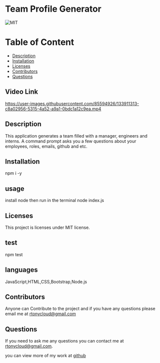 # Team Profile Generator
  ![MIT](https://img.shields.io/badge/license-MIT-blue.svg)


# Table of Content
* [Description](#description)
* [Installation](#installation)
* [Licenses](#licenses)
* [Contributors](#contributors)
* [Questions](#questions)

## Video Link



https://user-images.githubusercontent.com/85594926/133911313-c8a02956-5315-4a52-a9a1-0bdc1a12c9ea.mp4





## Description 
This application generates a team filled with a manager, engineers and interns. A command prompt asks you a few questions about your employees, roles, emails, github and etc.

## Installation
npm i -y

## usage
install node then run in the terminal node index.js

## Licenses  
  This project is licenses under MIT license.

## test
npm test

## languages
JavaScript,HTML,CSS,Bootstrap,Node.js

## Contributors
Anyone can Contribute to the project and if you have any questions please email me at rtonycloud@gmail.com

## Questions
If you need to ask me any questions you can contact me at rtonycloud@gmail.com.

 you can view more of my work at [github](https://github.com/rtonycloud)
